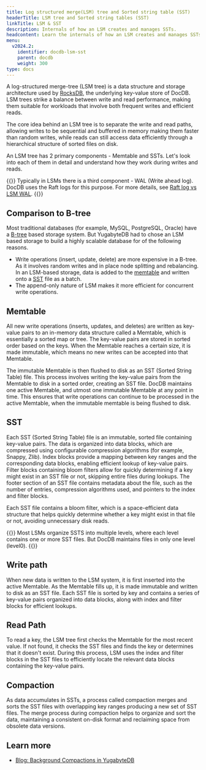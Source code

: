 ```yaml
---
title: Log structured merge(LSM) tree and Sorted string table (SST)
headerTitle: LSM tree and Sorted string tables (SST)
linkTitle: LSM & SST
description: Internals of how an LSM creates and manages SSTs.
headcontent: Learn the internals of how an LSM creates and manages SSTs
menu:
  v2024.2:
    identifier: docdb-lsm-sst
    parent: docdb
    weight: 300
type: docs
---
```


A log-structured merge-tree (LSM tree) is a data structure and storage architecture used by [RocksDB](http://rocksdb.org/), the underlying key-value store of DocDB. LSM trees strike a balance between write and read performance, making them suitable for workloads that involve both frequent writes and efficient reads.

The core idea behind an LSM tree is to separate the write and read paths, allowing writes to be sequential and buffered in memory making them faster than random writes, while reads can still access data efficiently through a hierarchical structure of sorted files on disk.

An LSM tree has 2 primary components - Memtable and SSTs. Let's look into each of them in detail and understand how they work during writes and reads.

{{<note>}}
Typically in LSMs there is a third component - WAL (Write ahead log). DocDB uses the Raft logs for this purpose. For more details, see [Raft log vs LSM WAL](../performance/#raft-vs-rocksdb-wal-logs).
{{</note>}}

## Comparison to B-tree

Most traditional databases (for example, MySQL, PostgreSQL, Oracle) have a [B-tree](https://en.wikipedia.org/wiki/B-tree) based storage system. But YugabyteDB had to chose an LSM based storage to build a highly scalable database for of the following reasons.

- Write operations (insert, update, delete) are more expensive in a B-tree. As it involves random writes and in place node splitting and rebalancing. In an LSM-based storage, data is added to the [memtable](#memtable) and written onto a [SST](#sst) file as a batch.
- The append-only nature of LSM makes it more efficient for concurrent write operations.

## Memtable

All new write operations (inserts, updates, and deletes) are written as key-value pairs to an in-memory data structure called a Memtable, which is essentially a sorted map or tree. The key-value pairs are stored in sorted order based on the keys. When the Memtable reaches a certain size, it is made immutable, which means no new writes can be accepted into that Memtable.

The immutable Memtable is then flushed to disk as an SST (Sorted String Table) file. This process involves writing the key-value pairs from the Memtable to disk in a sorted order, creating an SST file. DocDB maintains one active Memtable, and utmost one immutable Memtable at any point in time. This ensures that write operations can continue to be processed in the active Memtable, when the immutable memtable is being flushed to disk.

## SST

Each SST (Sorted String Table) file is an immutable, sorted file containing key-value pairs. The data is organized into data blocks, which are compressed using configurable compression algorithms (for example, Snappy, Zlib). Index blocks provide a mapping between key ranges and the corresponding data blocks, enabling efficient lookup of key-value pairs. Filter blocks containing bloom filters allow for quickly determining if a key might exist in an SST file or not, skipping entire files during lookups. The footer section of an SST file contains metadata about the file, such as the number of entries, compression algorithms used, and pointers to the index and filter blocks.

Each SST file contains a bloom filter, which is a space-efficient data structure that helps quickly determine whether a key might exist in that file or not, avoiding unnecessary disk reads.

{{<note>}}
Most LSMs organize SSTS into multiple levels, where each level contains one or more SST files. But DocDB maintains files in only one level (level0).
{{</note>}}

## Write path

When new data is written to the LSM system, it is first inserted into the active Memtable. As the Memtable fills up, it is made immutable and written to disk as an SST file. Each SST file is sorted by key and contains a series of key-value pairs organized into data blocks, along with index and filter blocks for efficient lookups.

## Read Path

To read a key, the LSM tree first checks the Memtable for the most recent value. If not found, it checks the SST files and finds the key or determines that it doesn't exist. During this process, LSM uses the index and filter blocks in the SST files to efficiently locate the relevant data blocks containing the key-value pairs.

## Compaction

As data accumulates in SSTs, a process called compaction merges and sorts the SST files with overlapping key ranges producing a new set of SST files. The merge process during compaction helps to organize and sort the data, maintaining a consistent on-disk format and reclaiming space from obsolete data versions.

## Learn more

- [Blog: Background Compactions in YugabyteDB](https://www.yugabyte.com/blog/background-data-compaction/#what-is-a-data-compaction)
